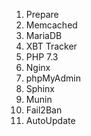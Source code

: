 1. Prepare
2. Memcached
3. MariaDB
4. XBT Tracker
5. PHP 7.3
6. Nginx 
7. phpMyAdmin
8. Sphinx
9. Munin
10. Fail2Ban
11. AutoUpdate
